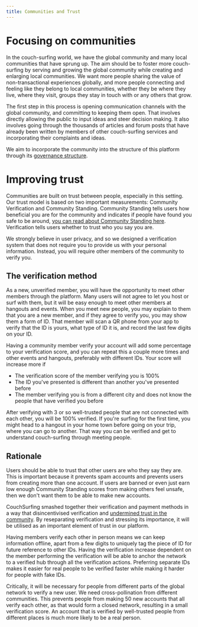 ```yaml
---
title: Communities and Trust
---
```


# Focusing on communities

In the couch-surfing world, we have the global community and many local communities that have sprung up. The aim should be to foster more couch-surfing by serving and growing the global community while creating and enlarging local communities. We want more people sharing the value of non-transactional experiences globally, and more people connecting and feeling like they belong to local communities, whether they be where they live, where they visit, groups they stay in touch with or any others that grow.

The first step in this process is opening communication channels with the global community, and committing to keeping them open. That involves directly allowing the public to input ideas and steer decision making. It also involves going through the thousands of articles and forum posts that have already been written by members of other couch-surfing services and incorporating their complaints and ideas.

We aim to incorporate the community into the structure of this platform through its [governance structure](/governance).

# Improving trust

Communities are built on trust between people, especially in this setting. Our trust model is based on two important measurements: Community Verification and Community Standing. Community Standing tells users how beneficial you are for the community and indicates if people have found you safe to be around, [you can read about Community Standing here](/solutions/reviews). Verification tells users whether to trust who you say you are.

We strongly believe in user privacy, and so we designed a verification system that does not require you to provide us with your personal information. Instead, you will require other members of the community to verify you.

## The verification method

As a new, unverified member, you will have the opportunity to meet other members through the platform. Many users will not agree to let you host or surf with them, but it will be easy enough to meet other members at hangouts and events. When you meet new people, you may explain to them that you are a new member, and if they agree to verify you, you may show them a form of ID. That member will scan a QR phone from your app to verify that the ID is yours, what type of ID it is, and record the last few digits on your ID.

Having a community member verify your account will add some percentage to your verification score, and you can repeat this a couple more times and other events and hangouts, preferably with different IDs. Your score will increase more if
 - The verification score of the member verifying you is 100%
 - The ID you've presented is different than another you've presented before
 - The member verifying you is from a different city and does not know the people that have verified you before

After verifying with 3 or so well-trusted people that are not connected with each other, you will be 100% verified. If you're surfing for the first time, you might head to a hangout in your home town before going on your trip, where you can go to another. That way you can be verified and get to understand couch-surfing through meeting people.


## Rationale

Users should be able to trust that other users are who they say they are. This is important because it prevents spam accounts and prevents users from creating more than one account. If users are banned or even just earn low enough Community Standing scores from making others feel unsafe, then we don't want them to be able to make new accounts.

CouchSurfing smashed together their verification and payment methods in a way that disincentivised verification and [undermined trust in the community](/issues/communities-and-trust). By reseparating verification and stressing its importance, it will be utilised as an important element of trust in our platform. 

Having members verify each other in person means we can keep information offline, apart from a few digits to uniquely tag the piece of ID for future reference to other IDs. Having the verification increase dependent on the member performing the verification will be able to anchor the network to a verified hub through all the verification actions. Preferring separate IDs makes it easier for real people to be verified faster while making it harder for people with fake IDs.

Critically, it will be necessary for people from different parts of the global network to verify a new user. We need cross-pollination from different communities. This prevents people from making 50 new accounts that all verify each other, as that would form a closed network, resulting in a small verification score. An account that is verified by well-trusted people from different places is much more likely to be a real person.
